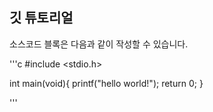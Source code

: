 ## 깃 튜토리얼

소스코드 블록은 다음과 같이 작성할 수 있습니다.

'''c
#include <stdio.h>

int main(void){
   printf("hello world!");
   return 0;
}

'''
